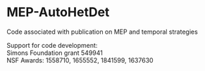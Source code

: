 # MEP-AutoHetDet
Code associated with publication on MEP and temporal strategies

Support for code development:  
Simons Foundation grant 549941  
NSF Awards: 1558710, 1655552, 1841599, 1637630

